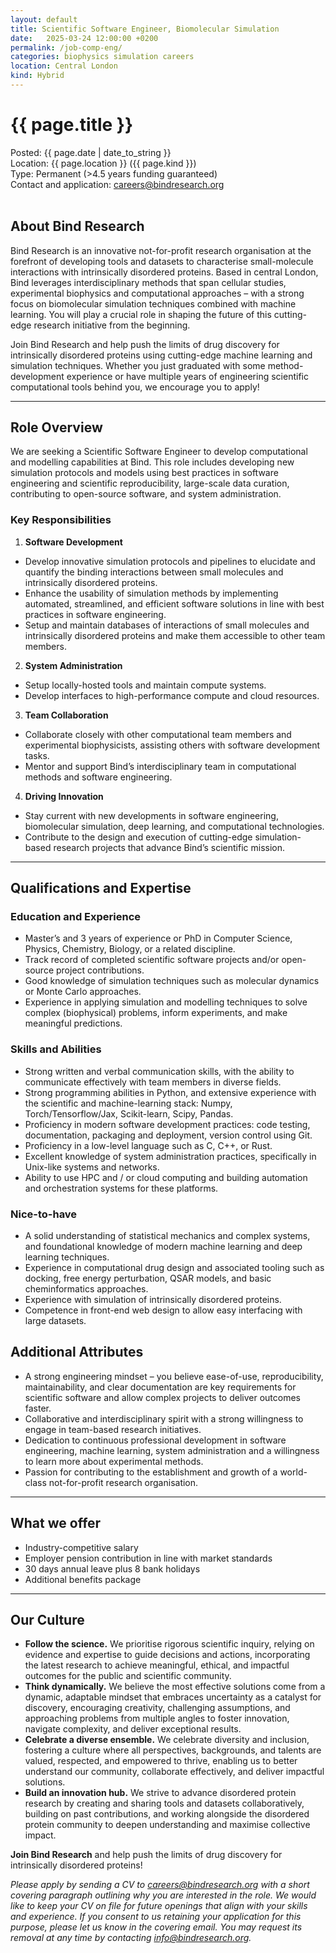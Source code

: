 ```yaml
---
layout: default
title: Scientific Software Engineer, Biomolecular Simulation
date:   2025-03-24 12:00:00 +0200
permalink: /job-comp-eng/
categories: biophysics simulation careers
location: Central London
kind: Hybrid
---
```


<h1 style="text-align: left;">{{ page.title }}</h1>
<div class="job-meta">Posted: {{ page.date | date_to_string }}</div>
<div class="job-meta">Location: {{ page.location }} ({{ page.kind }})</div>
<div class="job-meta">Type: Permanent (>4.5 years funding guaranteed)</div>
<div class="job-meta">Contact and application: <a href="mailto:careers@bindresearch.org">careers@bindresearch.org</a></div>
<br />

## About Bind Research
Bind Research is an innovative not-for-profit research organisation at the forefront of developing tools and datasets to characterise small-molecule interactions with intrinsically disordered proteins. Based in central London, Bind leverages interdisciplinary methods that span cellular studies, experimental biophysics and computational approaches – with a strong focus on biomolecular simulation techniques combined with machine learning. You will play a crucial role in shaping the future of this cutting-edge research initiative from the beginning.

Join Bind Research and help push the limits of drug discovery for intrinsically disordered proteins using cutting-edge machine learning and simulation techniques. Whether you just graduated with some method-development experience or have multiple years of engineering scientific computational tools behind you, we encourage you to apply!

---

## Role Overview
We are seeking a Scientific Software Engineer to develop computational and modelling capabilities at Bind. This role includes developing new simulation protocols and models using best practices in software engineering and scientific reproducibility, large-scale data curation, contributing to open-source software, and system administration.

### Key Responsibilities
1. **Software Development**
- Develop innovative simulation protocols and pipelines to elucidate and quantify the binding interactions between small molecules and intrinsically disordered proteins.
- Enhance the usability of simulation methods by implementing automated, streamlined, and efficient software solutions in line with best practices in software engineering.
- Setup and maintain databases of interactions of small molecules and intrinsically disordered proteins and make them accessible to other team members.

2. **System Administration**
- Setup locally-hosted tools and maintain compute systems.
- Develop interfaces to high-performance compute and cloud resources.

3. **Team Collaboration**
- Collaborate closely with other computational team members and experimental biophysicists, assisting others with software development tasks.
- Mentor and support Bind’s interdisciplinary team in computational methods and software engineering.

4. **Driving Innovation**
- Stay current with new developments in software engineering, biomolecular simulation, deep learning, and computational technologies.
- Contribute to the design and execution of cutting-edge simulation-based research projects that advance Bind’s scientific mission.

---

## Qualifications and Expertise
### Education and Experience
- Master’s and 3 years of experience or PhD in Computer Science, Physics, Chemistry, Biology, or a related discipline.
- Track record of completed scientific software projects and/or open-source project contributions.
- Good knowledge of simulation techniques such as molecular dynamics or Monte Carlo approaches.
- Experience in applying simulation and modelling techniques to solve complex (biophysical) problems, inform experiments, and make meaningful predictions.

### Skills and Abilities
- Strong written and verbal communication skills, with the ability to communicate effectively with team members in diverse fields.
- Strong programming abilities in Python, and extensive experience with the scientific and machine-learning stack: Numpy, Torch/Tensorflow/Jax, Scikit-learn, Scipy, Pandas.
- Proficiency in modern software development practices: code testing, documentation, packaging and deployment, version control using Git.
- Proficiency in a low-level language such as C, C++, or Rust.
- Excellent knowledge of system administration practices, specifically in Unix-like systems and networks.
- Ability to use HPC and / or cloud computing and building automation and orchestration systems for these platforms.

### Nice-to-have
- A solid understanding of statistical mechanics and complex systems, and foundational knowledge of modern machine learning and deep learning techniques.
- Experience in computational drug design and associated tooling such as docking, free energy perturbation, QSAR models, and basic cheminformatics approaches.
- Experience with simulation of intrinsically disordered proteins.
- Competence in front-end web design to allow easy interfacing with large datasets.

## Additional Attributes
- A strong engineering mindset – you believe ease-of-use, reproducibility, maintainability, and clear documentation are key requirements for scientific software and allow complex projects to deliver outcomes faster.
- Collaborative and interdisciplinary spirit with a strong willingness to engage in team-based research initiatives.
- Dedication to continuous professional development in software engineering, machine learning, system administration and a willingness to learn more about experimental methods.
- Passion for contributing to the establishment and growth of a world-class not-for-profit research organisation.

---

## What we offer
- ⁠Industry-competitive salary
- ⁠Employer pension contribution in line with market standards
- ⁠30 days annual leave plus 8 bank holidays
- ⁠Additional benefits package

---

## Our Culture
- **Follow the science.** We prioritise rigorous scientific inquiry, relying on evidence and expertise to guide decisions and actions, incorporating the latest research to achieve meaningful, ethical, and impactful outcomes for the public and scientific community.
- **Think dynamically.** We believe the most effective solutions come from a dynamic, adaptable mindset that embraces uncertainty as a catalyst for discovery, encouraging creativity, challenging assumptions, and approaching problems from multiple angles to foster innovation, navigate complexity, and deliver exceptional results.
- **Celebrate a diverse ensemble.** We celebrate diversity and inclusion, fostering a culture where all perspectives, backgrounds, and talents are valued, respected, and empowered to thrive, enabling us to better understand our community, collaborate effectively, and deliver impactful solutions.
- **Build an innovation hub.** We strive to advance disordered protein research by creating and sharing tools and datasets collaboratively, building on past contributions, and working alongside the disordered protein community to deepen understanding and maximise collective impact.

**Join Bind Research** and help push the limits of drug discovery for intrinsically disordered proteins!

*Please apply by sending a CV to <a href="mailto:careers@bindresearch.org">careers@bindresearch.org</a> with a short covering paragraph outlining why you are interested in the role. We would like to keep your CV on file for future openings that align with your skills and experience. If you consent to us retaining your application for this purpose, please let us know in the covering email. You may request its removal at any time by contacting <a href="mailto:info@bindresearch.org">info@bindresearch.org</a>.*